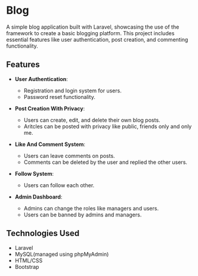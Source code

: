 # Blog
A simple blog application built with Laravel, showcasing the use of the framework to create a basic blogging platform. This project includes essential features like user authentication, post creation, and commenting functionality.

## Features
- **User Authentication**: 
  - Registration and login system for users.
  - Password reset functionality.

- **Post Creation With Privacy**: 
  - Users can create, edit, and delete their own blog posts.
  - Aritcles can be posted with privacy like public, friends only and only me.

- **Like And Comment System**: 
  - Users can leave comments on posts.
  - Comments can be deleted by the user and replied the other users.

- **Follow System**:
  - Users can follow each other.

- **Admin Dashboard**:
  - Admins can change the roles like managers and users.
  - Users can be banned by admins and managers.

## Technologies Used
- Laravel
- MySQL(managed using phpMyAdmin)
- HTML/CSS
- Bootstrap
